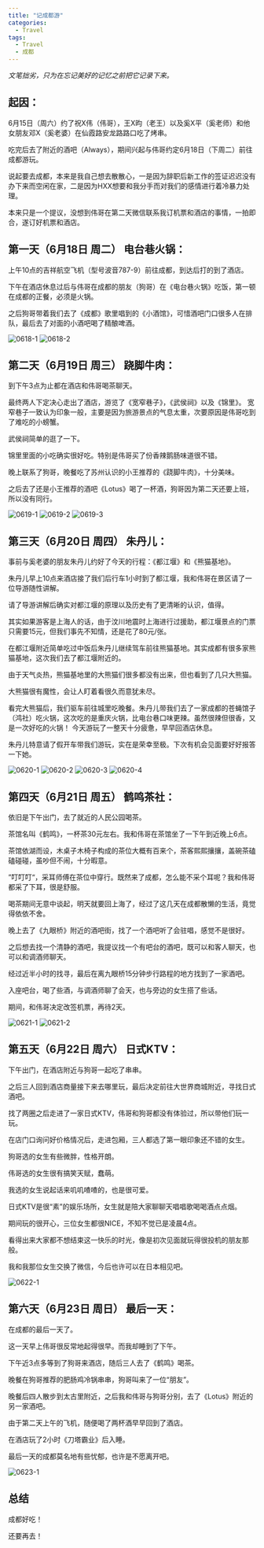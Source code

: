 ```yaml
---
title: "记成都游"
categories:
  - Travel
tags:
  - Travel
  - 成都
---
```


_文笔拙劣，只为在忘记美好的记忆之前把它记录下来。_


## 起因：

6月15日（周六）约了祝X伟（伟哥），王X昀（老王）以及奚X平（奚老师）和他女朋友邓X（奚老婆）在仙霞路安龙路路口吃了烤串。

吃完后去了附近的酒吧（Always），期间兴起与伟哥约定6月18日（下周二）前往成都游玩。

说起要去成都，本来是我自己想去散散心，一是因为辞职后新工作的签证迟迟没有办下来而空闲在家，二是因为HXX想要和我分手而对我们的感情进行着冷暴力处理。

本来只是一个提议，没想到伟哥在第二天微信联系我订机票和酒店的事情，一拍即合，遂订好机票和酒店。

## 第一天（6月18日 周二） 电台巷火锅：

上午10点的吉祥航空飞机（型号波音787-9）前往成都，到达后打的到了酒店。

下午在酒店休息过后与伟哥在成都的朋友（狗哥）在《电台巷火锅》吃饭，第一顿在成都的正餐，必须是火锅。

之后狗哥带着我们去了《成都》歌里唱到的《小酒馆》，可惜酒吧门口很多人在排队，最后去了对面的小酒吧喝了精酿啤酒。

![0618-1](/assets/images/chengdu-photos/0618-1.jpg)
![0618-2](/assets/images/chengdu-photos/0618-2.jpg)

## 第二天（6月19日 周三） 跷脚牛肉：

到下午3点为止都在酒店和伟哥喝茶聊天。

最终两人下定决心走出了酒店，游览了《宽窄巷子》，《武侯祠》以及《锦里》。
宽窄巷子一致认为印象一般，主要是因为旅游景点的气息太重，次要原因是伟哥吃到了难吃的小螃蟹。

武侯祠简单的逛了一下。

锦里里面的小吃确实很好吃。特别是伟哥买了份香辣鹅肠味道很不错。

晚上联系了狗哥，晚餐吃了苏州认识的小王推荐的《跷脚牛肉》，十分美味。

之后去了还是小王推荐的酒吧《Lotus》喝了一杯酒，狗哥因为第二天还要上班，所以没有同行。

![0619-1](/assets/images/chengdu-photos/0619-1.jpg)
![0619-2](/assets/images/chengdu-photos/0619-2.jpg)
![0619-3](/assets/images/chengdu-photos/0619-3.jpg)

## 第三天（6月20日 周四） 朱丹儿：

事前与奚老婆的朋友朱丹儿约好了今天的行程：《都江堰》和《熊猫基地》。

朱丹儿早上10点来酒店接了我们后行车1小时到了都江堰，我和伟哥在景区请了一位导游随性讲解。

请了导游讲解后确实对都江堰的原理以及历史有了更清晰的认识，值得。

其实如果游客是上海人的话，由于汶川地震时上海进行过援助，都江堰景点的门票只需要15元，但我们事先不知情，还是花了80元/张。

在都江堰附近简单吃过中饭后朱丹儿继续驾车前往熊猫基地。其实成都有很多家熊猫基地，这次我们去了都江堰附近的。

由于天气炎热，熊猫基地里的大熊猫们很多都没有出来，但也看到了几只大熊猫。

大熊猫很有魔性，会让人盯着看很久而意犹未尽。

看完大熊猫后，我们驱车前往城里吃晚餐。朱丹儿带我们去了一家成都的苍蝇馆子（鸿社）吃火锅，这次吃的是重庆火锅，比电台巷口味更辣。虽然很辣但很香，又是一次好吃的火锅！
今天游玩了一整天十分疲惫，早早回酒店休息。

朱丹儿特意请了假开车带我们游玩，实在是荣幸至极。下次有机会见面要好好报答一下她。

![0620-1](/assets/images/chengdu-photos/0620-1.jpg)
![0620-2](/assets/images/chengdu-photos/0620-2.jpg)
![0620-3](/assets/images/chengdu-photos/0620-3.jpg)
![0620-4](/assets/images/chengdu-photos/0620-4.jpg)

## 第四天（6月21日 周五） 鹤鸣茶社：

依旧是下午出门，去了就近的人民公园喝茶。

茶馆名叫《鹤鸣》，一杯茶30元左右。我和伟哥在茶馆坐了一下午到近晚上6点。

茶馆依湖而设，木桌子木椅子构成的茶位大概有百来个，茶客熙熙攘攘，盖碗茶磕磕碰碰，虽吵但不闹，十分暇意。

”叮叮叮“，采耳师傅在茶位中穿行。既然来了成都，怎么能不采个耳呢？我和伟哥都采了下耳，很是舒服。

喝茶期间无意中谈起，明天就要回上海了，经过了这几天在成都散懒的生活，竟觉得依依不舍。

晚上去了《九眼桥》附近的酒吧街，找了一个酒吧听了会驻唱，感觉不是很好。

之后想去找一个清静的酒吧，我提议找一个有吧台的酒吧，既可以和客人聊天，也可以和调酒师聊天。

经过近半小时的找寻，最后在离九眼桥15分钟步行路程的地方找到了一家酒吧。

入座吧台，喝了些酒，与调酒师聊了会天，也与旁边的女生搭了些话。

期间，和伟哥决定改签机票，再待2天。

![0621-1](/assets/images/chengdu-photos/0621-1.jpg)
![0621-2](/assets/images/chengdu-photos/0621-2.jpg)

## 第五天（6月22日 周六） 日式KTV：

下午出门，在酒店附近与狗哥一起吃了串串。

之后三人回到酒店商量接下来去哪里玩，最后决定前往大世界商城附近，寻找日式酒吧。

找了两圈之后走进了一家日式KTV，伟哥和狗哥都没有体验过，所以带他们玩一玩。

在店门口询问好价格情况后，走进包厢，三人都选了第一眼印象还不错的女生。

狗哥选的女生有些微胖，性格开朗。

伟哥选的女生很有搞笑天赋，蠢萌。

我选的女生说起话来叽叽喳喳的，也是很可爱。

日式KTV是很“素”的娱乐场所，女生就是陪大家聊聊天唱唱歌喝喝酒点点烟。

期间玩的很开心，三位女生都很NICE，不知不觉已是凌晨4点。

看得出来大家都不想结束这一快乐的时光，像是初次见面就玩得很投机的朋友那般。

我和我那位女生交换了微信，今后也许可以在日本相见吧。

![0622-1](/assets/images/chengdu-photos/0622-1.jpg)

## 第六天（6月23日 周日） 最后一天：

在成都的最后一天了。

这一天早上伟哥很反常地起得很早。而我却睡到了下午。

下午近3点多等到了狗哥来酒店，随后三人去了《鹤鸣》喝茶。

晚餐在狗哥推荐的肥肠鸡冷锅串串，狗哥叫来了一位“朋友”。

晚餐后四人散步到太古里附近，之后我和伟哥与狗哥分别，去了《Lotus》附近的另一家酒吧。

由于第二天上午的飞机，随便喝了两杯酒早早回到了酒店。

在酒店玩了2小时《刀塔霸业》后入睡。

最后一天的成都莫名地有些忧郁，也许是不愿离开吧。

![0623-1](/assets/images/chengdu-photos/0623-1.jpg)

## 总结

成都好吃！

还要再去！